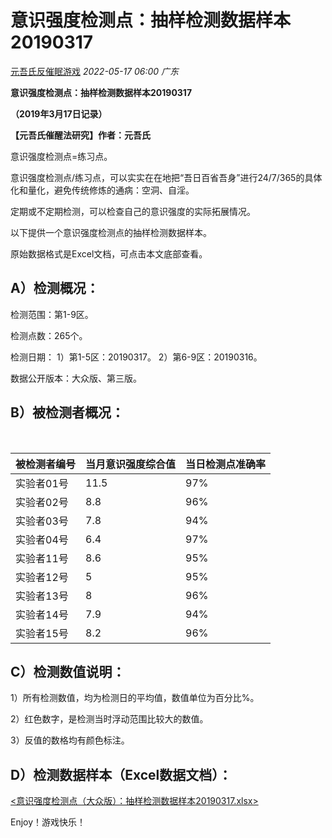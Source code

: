 # 意识强度检测点：抽样检测数据样本20190317

[元吾氏反催眠游戏](javascript:void(0);) *2022-05-17 06:00* *广东*

**意识强度检测点：抽样检测数据样本20190317**

**（2019年3月17日记录）**

**【元吾氏催醒法研究】作者：元吾氏**

 

意识强度检测点=练习点。

 

意识强度检测点/练习点，可以实实在在地把“吾日百省吾身”进行24/7/365的具体化和量化，避免传统修炼的通病：空洞、自淫。

定期或不定期检测，可以检查自己的意识强度的实际拓展情况。

 

以下提供一个意识强度检测点的抽样检测数据样本。

原始数据格式是Excel文档，可点击本文底部查看。

 

## A）检测概况：

检测范围：第1-9区。

检测点数：265个。

检测日期：
1）第1-5区：20190317。
2）第6-9区：20190316。

数据公开版本：大众版、第三版。

 

## B）被检测者概况：

​          

| **被检测者编号** | **当月意识强度综合值** | **当日检测点准确率** |
| ---------------- | ---------------------- | -------------------- |
| 实验者01号       | 11.5                   | 97%                  |
| 实验者02号       | 8.8                    | 96%                  |
| 实验者03号       | 7.8                    | 94%                  |
| 实验者04号       | 6.4                    | 97%                  |
| 实验者11号       | 8.6                    | 95%                  |
| 实验者12号       | 5                      | 95%                  |
| 实验者13号       | 8                      | 96%                  |
| 实验者14号       | 7.9                    | 94%                  |
| 实验者15号       | 8.2                    | 96%                  |

 

## C）检测数值说明：

1）所有检测数值，均为检测日的平均值，数值单位为百分比%。

2）红色数字，是检测当时浮动范围比较大的数值。

3）反值的数格均有颜色标注。

 

## D）检测数据样本（Excel数据文档）：

[<意识强度检测点（大众版）：抽样检测数据样本20190317.xlsx>](wiki/excel/意识强度检测点（大众版）：抽样检测数据样本20190317.xlsx)

Enjoy！游戏快乐！
